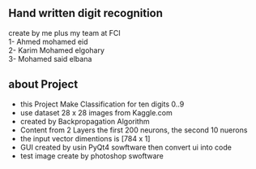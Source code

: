 ## Hand written digit recognition 
create by me plus my team at FCI <br>
1- Ahmed mohamed eid <br>
2- Karim Mohamed elgohary <br>
3- Mohamed said elbana <br>

## about Project 
- this Project Make Classification for ten digits 0..9 <br>
- use dataset 28 x 28 images from Kaggle.com <br>
- created by Backpropagation Algorithm <br>
- Content from 2 Layers the first 200 neurons, the second 10 nuerons <br>
- the input vector dimentions is [784 x 1] <br>
- GUI created by usin PyQt4 sowftware then convert ui into code <br>
- test image create by photoshop swoftware <br>
